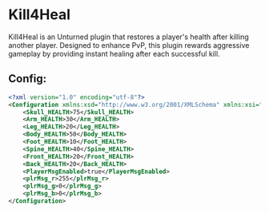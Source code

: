 # Kill4Heal

Kill4Heal is an Unturned plugin that restores a player's health after killing another player. Designed to enhance PvP, this plugin rewards aggressive gameplay by providing instant healing after each successful kill.

## Config:
```xml
<?xml version="1.0" encoding="utf-8"?>
<Configuration xmlns:xsd="http://www.w3.org/2001/XMLSchema" xmlns:xsi="http://www.w3.org/2001/XMLSchema-instance">
    <Skull_HEALTH>75</Skull_HEALTH>
    <Arm_HEALTH>30</Arm_HEALTH>
    <Leg_HEALTH>20</Leg_HEALTH>
    <Body_HEALTH>50</Body_HEALTH>
    <Foot_HEALTH>10</Foot_HEALTH>
    <Spine_HEALTH>40</Spine_HEALTH>
    <Front_HEALTH>20</Front_HEALTH>
    <Back_HEALTH>20</Back_HEALTH>
    <PlayerMsgEnabled>true</PlayerMsgEnabled>
    <plrMsg_r>255</plrMsg_r>
    <plrMsg_g>0</plrMsg_g>
    <plrMsg_b>0</plrMsg_b>
</Configuration>
```
